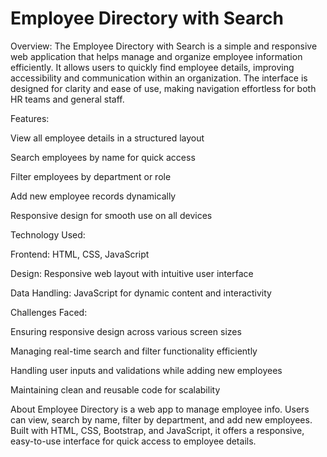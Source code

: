 # Employee Directory with Search
Overview: The Employee Directory with Search is a simple and responsive web application that helps manage and organize employee information efficiently. It allows users to quickly find employee details, improving accessibility and communication within an organization. The interface is designed for clarity and ease of use, making navigation effortless for both HR teams and general staff.

Features:

View all employee details in a structured layout

Search employees by name for quick access

Filter employees by department or role

Add new employee records dynamically

Responsive design for smooth use on all devices

Technology Used:

Frontend: HTML, CSS, JavaScript

Design: Responsive web layout with intuitive user interface

Data Handling: JavaScript for dynamic content and interactivity

Challenges Faced:

Ensuring responsive design across various screen sizes

Managing real-time search and filter functionality efficiently

Handling user inputs and validations while adding new employees

Maintaining clean and reusable code for scalability

About
Employee Directory is a web app to manage employee info. Users can view, search by name, filter by department, and add new employees. Built with HTML, CSS, Bootstrap, and JavaScript, it offers a responsive, easy-to-use interface for quick access to employee details.

